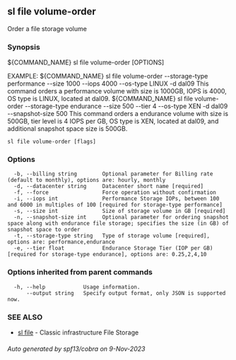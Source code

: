 ## sl file volume-order

Order a file storage volume

### Synopsis

${COMMAND_NAME} sl file volume-order [OPTIONS]

EXAMPLE:
   ${COMMAND_NAME} sl file volume-order --storage-type performance --size 1000 --iops 4000 --os-type LINUX -d dal09
   This command orders a performance volume with size is 1000GB, IOPS is 4000, OS type is LINUX, located at dal09.
   ${COMMAND_NAME} sl file volume-order --storage-type endurance --size 500 --tier 4 --os-type XEN -d dal09 --snapshot-size 500
   This command orders a endurance volume with size is 500GB, tier level is 4 IOPS per GB, OS type is XEN, located at dal09, and additional snapshot space size is 500GB.

```
sl file volume-order [flags]
```

### Options

```
  -b, --billing string        Optional parameter for Billing rate (default to monthly), options are: hourly, monthly
  -d, --datacenter string     Datacenter short name [required]
  -f, --force                 Force operation without confirmation
  -i, --iops int              Performance Storage IOPs, between 100 and 6000 in multiples of 100 [required for storage-type performance]
  -s, --size int              Size of storage volume in GB [required]
  -n, --snapshot-size int     Optional parameter for ordering snapshot space along with endurance file storage; specifies the size (in GB) of snapshot space to order
  -t, --storage-type string   Type of storage volume [required], options are: performance,endurance
  -e, --tier float            Endurance Storage Tier (IOP per GB) [required for storage-type endurance], options are: 0.25,2,4,10
```

### Options inherited from parent commands

```
  -h, --help            Usage information.
      --output string   Specify output format, only JSON is supported now.
```

### SEE ALSO

* [sl file](sl_file.md)	 - Classic infrastructure File Storage

###### Auto generated by spf13/cobra on 9-Nov-2023
